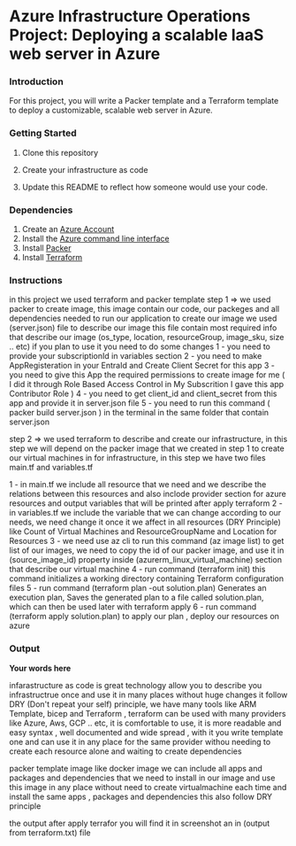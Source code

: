 # Azure Infrastructure Operations Project: Deploying a scalable IaaS web server in Azure

### Introduction
For this project, you will write a Packer template and a Terraform template to deploy a customizable, scalable web server in Azure.

### Getting Started
1. Clone this repository

2. Create your infrastructure as code

3. Update this README to reflect how someone would use your code.

### Dependencies
1. Create an [Azure Account](https://portal.azure.com) 
2. Install the [Azure command line interface](https://docs.microsoft.com/en-us/cli/azure/install-azure-cli?view=azure-cli-latest)
3. Install [Packer](https://www.packer.io/downloads)
4. Install [Terraform](https://www.terraform.io/downloads.html)

### Instructions

in this project we used terraform and packer template 
step 1 => we used packer to create image, this image contain our code, our packeges and all dependencies needed to run our application
to create our image we used (server.json) file to describe our image this file contain most required info that describe our image (os_type, location, resourceGroup, image_sku, size .. etc)
if you plan to use it you need to do some changes
1 - you need to provide your subscriptionId in variables section
2 - you need to make AppRegisteration in your EntraId and Create Client Secret for this app
3 - you need to give this App the required permissions to create image for me ( I did it through Role Based Access Control in My Subscrition I gave this app Contributor Role )
4 - you need to get client_id and client_secret from this app and provide it in server.json file
5 - you need to run this command ( packer build server.json ) in the terminal in the same folder that contain server.json 

step 2 => we used terraform to describe and create our infrastructure, in this step we will depend on  the packer image that we created in step 1 to create our virtual machines in for infrastructure, in this step we have two files main.tf and variables.tf

1 - in main.tf we include all resource that we need and we describe the relations between this resources and also inclode provider section for azure resources
    and output variables that will be printed after apply terraform 
2 - in variables.tf we include the variable that we can change according to our needs, we need change it once it we affect in all resources (DRY Principle) 
    like Count of Virtual Machines and ResourceGroupName and Location for Resources 
3 - we need use az cli to run this command (az image list) to get list of our images, we need to copy the id of our packer image, and use it in (source_image_id)
    property inside (azurerm_linux_virtual_machine) section that describe our virtual machine
4 - run command (terraform init) this command initializes a working directory containing Terraform configuration files
5 - run command (terraform plan -out solution.plan) Generates an execution plan, Saves the generated plan to a file called solution.plan, 
    which can then be used later with terraform apply
6 - run command (terraform apply solution.plan) to apply our plan , deploy our resources on azure


### Output
**Your words here**



infarastructure as code is great technology allow you to describe you infrastructrue once and use it in many places without huge changes it follow DRY (Don't repeat your self) principle, we have many tools like ARM Template, bicep and Terraform , terraform can be used with many providers like Azure, Aws, GCP .. etc, it is comfortable to use, it is more readable and easy syntax , well documented and wide spread , with it you write template one and can use it in any place for the same provider withou needing to create each resource alone and waiting to create dependencies

packer template image like docker image we can include all apps and packages and dependencies that we need to install in our image and use this image in any place without need to create virtualmachine each time and install the same apps , packages and dependencies this also follow DRY principle 



the output after apply terrafor you will find it in screenshot an in (output from terraform.txt) file

